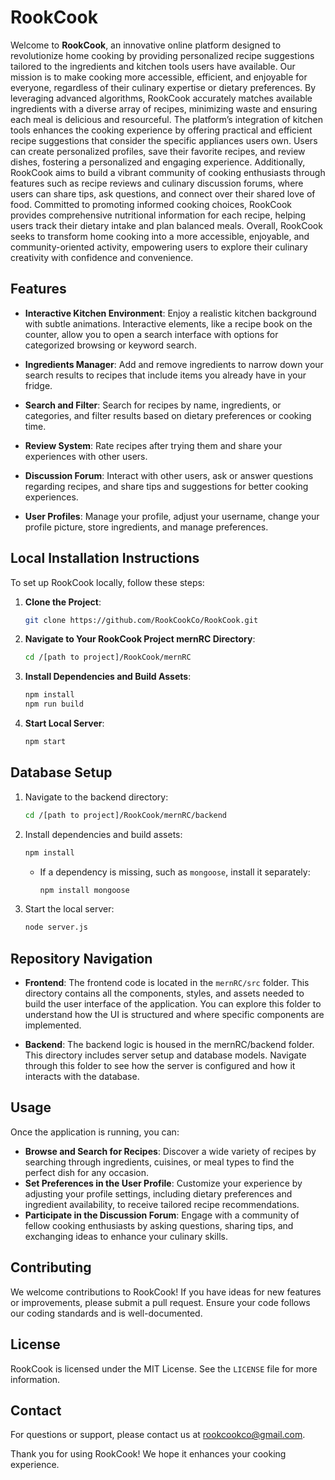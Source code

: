 # RookCook

Welcome to **RookCook**, an innovative online platform designed to revolutionize home cooking by providing personalized recipe suggestions tailored to the ingredients and kitchen tools users have available. Our mission is to make cooking more accessible, efficient, and enjoyable for everyone, regardless of their culinary expertise or dietary preferences. By leveraging advanced algorithms, RookCook accurately matches available ingredients with a diverse array of recipes, minimizing waste and ensuring each meal is delicious and resourceful. The platform’s integration of kitchen tools enhances the cooking experience by offering practical and efficient recipe suggestions that consider the specific appliances users own. Users can create personalized profiles, save their favorite recipes, and review dishes, fostering a personalized and engaging experience. Additionally, RookCook aims to build a vibrant community of cooking enthusiasts through features such as recipe reviews and culinary discussion forums, where users can share tips, ask questions, and connect over their shared love of food. Committed to promoting informed cooking choices, RookCook provides comprehensive nutritional information for each recipe, helping users track their dietary intake and plan balanced meals. Overall, RookCook seeks to transform home cooking into a more accessible, enjoyable, and community-oriented activity, empowering users to explore their culinary creativity with confidence and convenience.

## Features

- **Interactive Kitchen Environment**: Enjoy a realistic kitchen background with subtle animations. Interactive elements, like a recipe book on the counter, allow you to open a search interface with options for categorized browsing or keyword search.
  
- **Ingredients Manager**: Add and remove ingredients to narrow down your search results to recipes that include items you already have in your fridge.

- **Search and Filter**: Search for recipes by name, ingredients, or categories, and filter results based on dietary preferences or cooking time.

- **Review System**: Rate recipes after trying them and share your experiences with other users.

- **Discussion Forum**: Interact with other users, ask or answer questions regarding recipes, and share tips and suggestions for better cooking experiences.

- **User Profiles**: Manage your profile, adjust your username, change your profile picture, store ingredients, and manage preferences.

## Local Installation Instructions

To set up RookCook locally, follow these steps:

1. **Clone the Project**:
   ```bash
   git clone https://github.com/RookCookCo/RookCook.git
   ```

2. **Navigate to Your RookCook Project mernRC Directory**:
   ```bash
   cd /[path to project]/RookCook/mernRC
   ```

3. **Install Dependencies and Build Assets**:
   ```bash
   npm install
   npm run build
   ```

4. **Start Local Server**:
   ```bash
   npm start
   ```

## Database Setup

1. Navigate to the backend directory:
   ```bash
   cd /[path to project]/RookCook/mernRC/backend
   ```
2. Install dependencies and build assets:
   ```bash
   npm install
   ```
   - If a dependency is missing, such as `mongoose`, install it separately:
     ```bash
     npm install mongoose
     ```
3. Start the local server:
   ```bash
   node server.js
   ```

## Repository Navigation

- **Frontend**: The frontend code is located in the `mernRC/src` folder. This directory contains all the components, styles, and assets needed to build the user interface of the application. You can explore this folder to understand how the UI is structured and where specific components are implemented.

- **Backend**: The backend logic is housed in the mernRC/backend folder. This directory includes server setup and database models. Navigate through this folder to see how the server is configured and how it interacts with the database.

## Usage

Once the application is running, you can:

- **Browse and Search for Recipes**: Discover a wide variety of recipes by searching through ingredients, cuisines, or meal types to find the perfect dish for any occasion.
- **Set Preferences in the User Profile**: Customize your experience by adjusting your profile settings, including dietary preferences and ingredient availability, to receive tailored recipe recommendations.
- **Participate in the Discussion Forum**: Engage with a community of fellow cooking enthusiasts by asking questions, sharing tips, and exchanging ideas to enhance your culinary skills.

## Contributing

We welcome contributions to RookCook! If you have ideas for new features or improvements, please submit a pull request. Ensure your code follows our coding standards and is well-documented.

## License

RookCook is licensed under the MIT License. See the `LICENSE` file for more information.

## Contact

For questions or support, please contact us at rookcookco@gmail.com.

Thank you for using RookCook! We hope it enhances your cooking experience.
